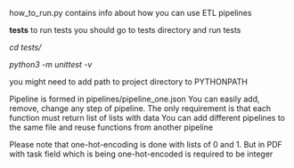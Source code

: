 how_to_run.py contains info about how you can use ETL pipelines

**tests**
to run tests you should go to tests directory and run tests

_cd tests/_

_python3 -m unittest -v_

you might need to add path to project directory to PYTHONPATH



Pipeline is formed in pipelines/pipeline_one.json
You can easily add, remove, change any step of pipeline. The only requirement is that each function must return list of lists with data
You can add different pipelines to the same file and reuse functions from another pipeline


Please note that one-hot-encoding is done with lists of 0 and 1. But in PDF with task field which is being one-hot-encoded is required to be integer